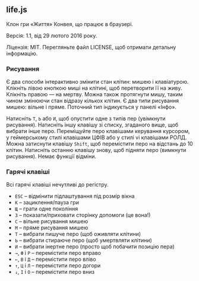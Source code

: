 ## life.js

Клон гри «Життя» Конвея, що працює в браузері.

Версія: 1.1, від 29 лютого 2016 року.

Ліцензія: MIT.
Перегляньте файл LICENSE, щоб отримати детальну інформацію.

### Рисування
Є два способи інтерактивно змінити стан клітин: мишею і клавіатурою.
Клікніть лівою кнопкою миші на клітині, щоб перетворити її на живу.
Клікніть правою&nbsp;— на мертву.
Можна також протягнути мишу, таким чином змінюючи стан відразу кількох клітин.
Є два типи рисування мишею: вільне і пряме.
Поточний тип індикується у панелі «Інфо».

Натисніть `Т`, `Ь` або `И`, щоб опустити одне з типів пер (увімкнути рисування).
Натисніть іншу клавішу зі списку, згаданого вище, щоб вибрати інше перо.
Переміщуйте перо клавішами керування курсором, у геймерському стилі клавішами ЦФІВ або у стилі vi клавішами РОЛД.
Можна затиснути клавішу `Shift`, щоб перемістити перо на відстань до 10 клітин.
Натисніть останню клавішу знову, щоб підняти перо (вимкнути рисування).
Немає функції відміни.

### Гарячі клавіші

Всі гарячі клавіші нечутливі до регістру.

* `ESC` – відмінити підлаштування під розмір вікна
* `К` – зациклення/пауза гри
* `Щ` – грати одне покоління
* `З` – показати/приховати сторінку допомоги (це вона!)
* `С` – вільне рисування мишею
* `М` – пряме рисування мишею
* `Т` – вибрати пишуче перо (щоб оживляти клітини)
* `Ь` – вибрати стираюче перо (щоб умертвляти клітини)
* `И` – вибрати інертне перо (просто щоб побачити позицію пера)
* `→`, `Ф` і `Р` – перемістити перо вправо
* `←`, `В` і `Д` – перемістити перо вліво
* `↑`, `Ц` і `Л` – перемістити перо догори
* `↓`, `І` і `О` – перемістити перо вниз
